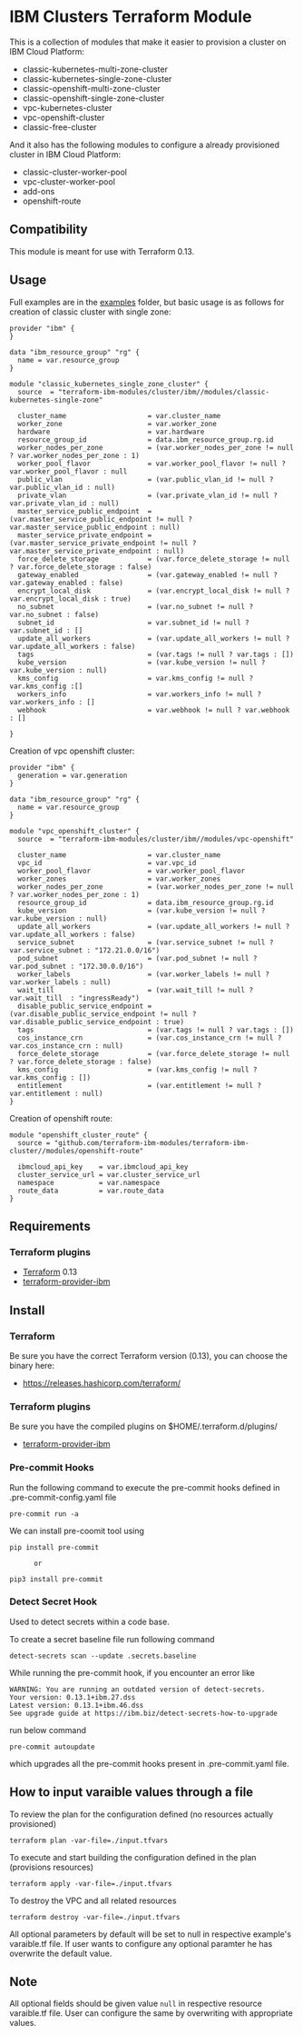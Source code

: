 # IBM Clusters Terraform Module

This is a collection of modules that make it easier to provision a cluster on IBM Cloud Platform:

* classic-kubernetes-multi-zone-cluster
* classic-kubernetes-single-zone-cluster
* classic-openshift-multi-zone-cluster
* classic-openshift-single-zone-cluster
* vpc-kubernetes-cluster
* vpc-openshift-cluster
* classic-free-cluster

And it also has the following modules to configure a already provisioned cluster in IBM Cloud Platform:

* classic-cluster-worker-pool
* vpc-cluster-worker-pool
* add-ons
* openshift-route

## Compatibility

This module is meant for use with Terraform 0.13.

## Usage

Full examples are in the [examples](./examples/) folder, but basic usage is as follows for creation of classic cluster with single zone:

```hcl
provider "ibm" {
}

data "ibm_resource_group" "rg" {
  name = var.resource_group
}

module "classic_kubernetes_single_zone_cluster" {
  source  = "terraform-ibm-modules/cluster/ibm//modules/classic-kubernetes-single-zone"

  cluster_name                    = var.cluster_name
  worker_zone                     = var.worker_zone
  hardware                        = var.hardware
  resource_group_id               = data.ibm_resource_group.rg.id
  worker_nodes_per_zone           = (var.worker_nodes_per_zone != null ? var.worker_nodes_per_zone : 1)
  worker_pool_flavor              = var.worker_pool_flavor != null ? var.worker_pool_flavor : null
  public_vlan                     = (var.public_vlan_id != null ? var.public_vlan_id : null)
  private_vlan                    = (var.private_vlan_id != null ? var.private_vlan_id : null)
  master_service_public_endpoint  = (var.master_service_public_endpoint != null ? var.master_service_public_endpoint : null)
  master_service_private_endpoint = (var.master_service_private_endpoint != null ? var.master_service_private_endpoint : null)
  force_delete_storage            = (var.force_delete_storage != null ? var.force_delete_storage : false)
  gateway_enabled                 = (var.gateway_enabled != null ? var.gateway_enabled : false)
  encrypt_local_disk              = (var.encrypt_local_disk != null ? var.encrypt_local_disk : true)
  no_subnet                       = (var.no_subnet != null ? var.no_subnet : false)
  subnet_id                       = var.subnet_id != null ? var.subnet_id : []
  update_all_workers              = (var.update_all_workers != null ? var.update_all_workers : false)
  tags                            = (var.tags != null ? var.tags : [])
  kube_version                    = (var.kube_version != null ? var.kube_version : null)
  kms_config                      = var.kms_config != null ? var.kms_config :[]
  workers_info                    = var.workers_info != null ? var.workers_info : []
  webhook                         = var.webhook != null ? var.webhook : []

}

```

Creation of vpc openshift cluster:

```hcl
provider "ibm" {
  generation = var.generation
}

data "ibm_resource_group" "rg" {
  name = var.resource_group
}

module "vpc_openshift_cluster" {
  source  = "terraform-ibm-modules/cluster/ibm//modules/vpc-openshift"

  cluster_name                    = var.cluster_name
  vpc_id                          = var.vpc_id
  worker_pool_flavor              = var.worker_pool_flavor
  worker_zones                    = var.worker_zones
  worker_nodes_per_zone           = (var.worker_nodes_per_zone != null ? var.worker_nodes_per_zone : 1)
  resource_group_id               = data.ibm_resource_group.rg.id
  kube_version                    = (var.kube_version != null ? var.kube_version : null)
  update_all_workers              = (var.update_all_workers != null ? var.update_all_workers : false)
  service_subnet                  = (var.service_subnet != null ?  var.service_subnet : "172.21.0.0/16")
  pod_subnet                      = (var.pod_subnet != null ? var.pod_subnet : "172.30.0.0/16")
  worker_labels                   = (var.worker_labels != null ? var.worker_labels : null)
  wait_till                       = (var.wait_till != null ? var.wait_till  : "ingressReady")
  disable_public_service_endpoint = (var.disable_public_service_endpoint != null ? var.disable_public_service_endpoint : true)
  tags                            = (var.tags != null ? var.tags : [])
  cos_instance_crn                = (var.cos_instance_crn != null ? var.cos_instance_crn : null)
  force_delete_storage            = (var.force_delete_storage != null ? var.force_delete_storage : false)
  kms_config                      = (var.kms_config != null ? var.kms_config : [])
  entitlement                     = (var.entitlement != null ? var.entitlement : null)
}
```

Creation of openshift route:

```hcl
module "openshift_cluster_route" {
  source = "github.com/terraform-ibm-modules/terraform-ibm-cluster//modules/openshift-route"

  ibmcloud_api_key    = var.ibmcloud_api_key
  cluster_service_url = var.cluster_service_url
  namespace           = var.namespace
  route_data          = var.route_data
}
```

## Requirements

### Terraform plugins

- [Terraform](https://www.terraform.io/downloads.html) 0.13
- [terraform-provider-ibm](https://github.com/IBM-Cloud/terraform-provider-ibm)

## Install

### Terraform

Be sure you have the correct Terraform version (0.13), you can choose the binary here:
- https://releases.hashicorp.com/terraform/

### Terraform plugins

Be sure you have the compiled plugins on $HOME/.terraform.d/plugins/

- [terraform-provider-ibm](https://github.com/IBM-Cloud/terraform-provider-ibm)

### Pre-commit Hooks

Run the following command to execute the pre-commit hooks defined in .pre-commit-config.yaml file
```
pre-commit run -a
```

We can install pre-coomit tool using

```
pip install pre-commit

      or

pip3 install pre-commit
```

### Detect Secret Hook

Used to detect secrets within a code base.

To create a secret baseline file run following command

```
detect-secrets scan --update .secrets.baseline
```

While running the pre-commit hook, if you encounter an error like

```
WARNING: You are running an outdated version of detect-secrets.
Your version: 0.13.1+ibm.27.dss
Latest version: 0.13.1+ibm.46.dss
See upgrade guide at https://ibm.biz/detect-secrets-how-to-upgrade
```

run below command

```
pre-commit autoupdate
```
which upgrades all the pre-commit hooks present in .pre-commit.yaml file.

## How to input varaible values through a file

To review the plan for the configuration defined (no resources actually provisioned)

`terraform plan -var-file=./input.tfvars`

To execute and start building the configuration defined in the plan (provisions resources)

`terraform apply -var-file=./input.tfvars`

To destroy the VPC and all related resources

`terraform destroy -var-file=./input.tfvars`

All optional parameters by default will be set to null in respective example's varaible.tf file. If user wants to configure any optional paramter he has overwrite the default value.

## Note

All optional fields should be given value `null` in respective resource varaible.tf file. User can configure the same by overwriting with appropriate values.